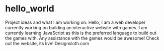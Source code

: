 # hello_world
Project ideas and what I am working on.
Hello, I am a web developer currently working on building an interactive website with games.
I am currently learning JavaScript as this is the preferred language to build out the games with.
Any assistance with the games would be awesome!
Check out the website, its live!
Designsloth.com
